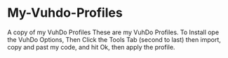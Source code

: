 # My-Vuhdo-Profiles
A copy of my VuhDo Profiles
These are my VuhDo Profiles. To Install ope the VuhDo Options, Then Click the Tools Tab (second to last) then import, copy and past my code, and hit Ok, then apply the profile.
